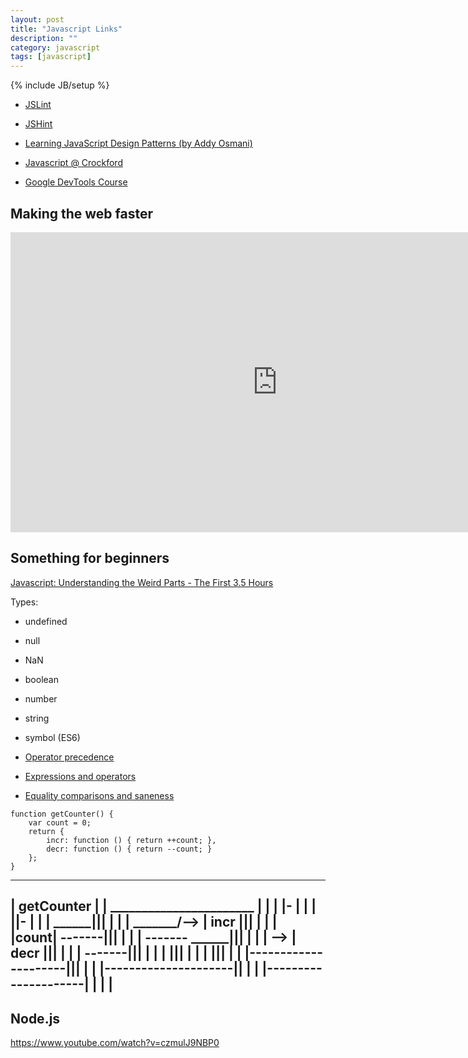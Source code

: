 ```yaml
---
layout: post
title: "Javascript Links"
description: ""
category: javascript 
tags: [javascript]
---
```

{% include JB/setup %}


* [JSLint](http://www.jslint.com/)

* [JSHint](http://www.jshint.com/)


* [Learning JavaScript Design Patterns (by Addy Osmani)](http://addyosmani.com/resources/essentialjsdesignpatterns/book/)

* [Javascript @ Crockford](http://javascript.crockford.com/)

* [Google DevTools Course](http://discover-devtools.codeschool.com/)


## Making the web faster

<iframe width="854" height="480" src="https://www.youtube.com/embed/BaneWEqNcpE" frameborder="0" allowfullscreen></iframe>



## Something for beginners
[Javascript: Understanding the Weird Parts - The First 3.5 Hours](https://www.youtube.com/watch?v=Bv_5Zv5c-Ts)


Types:
* undefined
* null
* NaN
* boolean
* number
* string
* symbol (ES6)




* [Operator precedence](https://developer.mozilla.org/de/docs/Web/JavaScript/Reference/Operators/Operator_Precedence)

* [Expressions and operators](https://developer.mozilla.org/en-US/docs/Web/JavaScript/Guide/Expressions_and_Operators)

* [Equality comparisons and saneness](https://developer.mozilla.org/en-US/docs/Web/JavaScript/Equality_comparisons_and_sameness)




<pre><code>function getCounter() {
    var count = 0;
    return {
        incr: function () { return ++count; },
        decr: function () { return --count; }
    };
}
</code></pre>


--------------------------------
| getCounter                   |
| _______________________      |
| |                     |-     |
| |                     ||-    |
| |               ______|||    |
| |  _______/--> | incr |||    |
| |  |count|     -------|||    |
| |  -------      ______|||    |
| |         \--> | decr |||    |
| |              -------|||    |
| |                     |||    |
| |                     |||    |
| |---------------------|||    |
|  |---------------------||    |
|   |---------------------|    |
|                              |
--------------------------------



## Node.js

<https://www.youtube.com/watch?v=czmulJ9NBP0>